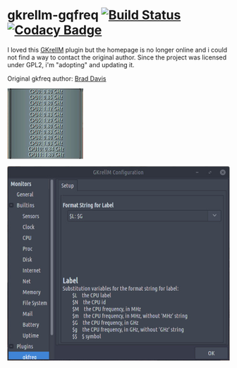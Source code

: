 # gkrellm-gqfreq [![Build Status](https://travis-ci.org/carcass82/gkrellm-gkfreq.svg?branch=master)](https://travis-ci.org/carcass82/gkrellm-gkfreq) [![Codacy Badge](https://api.codacy.com/project/badge/Grade/054eb5b899924e6a8baddba26eb27ae9)](https://www.codacy.com/manual/carcass82/gkrellm-gkfreq?utm_source=github.com&amp;utm_medium=referral&amp;utm_content=carcass82/gkrellm-gkfreq&amp;utm_campaign=Badge_Grade)

I loved this [GKrellM](http://gkrellm.srcbox.net/) plugin but the homepage is no longer online and i could not find a way to contact the original author.
Since the project was licensed under GPL2, i'm "adopting" and updating it.

Original gkfreq author: [Brad Davis](mailto:brad@peakunix.net)

![sample](doc/screen.jpg)

![options](doc/screen1.jpg)
